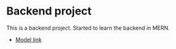 # Backend project
This is a backend project. Started to learn the backend in MERN.

- [Model link](https://app.eraser.io/workspace/YtPqZ1VogxGy1jzIDkzj)